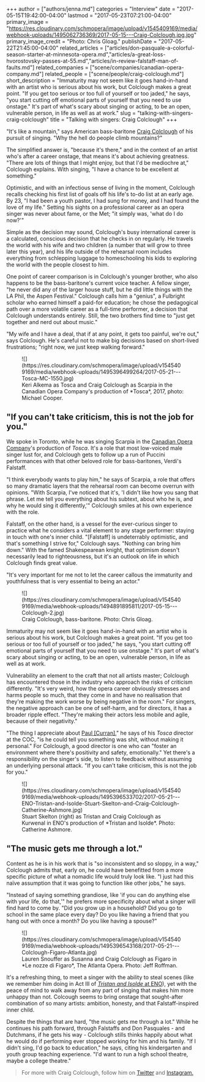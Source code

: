+++
author = ["authors/jenna.md"]
categories = "Interview"
date = "2017-05-15T19:42:00-04:00"
lastmod = "2017-05-23T07:21:00-04:00"
primary_image = "https://res.cloudinary.com/schmopera/image/upload/v1545409169/media/webhook-uploads/1495062736369/2017-05-15---Craig-Colclough.jpg.jpg"
primary_image_credit = "Photo: Chris Gloag."
publishDate = "2017-05-22T21:45:00-04:00"
related_articles = ["articles/don-pasquale-a-colorful-season-starter-at-minnesota-opera.md","articles/a-great-loss-hvorostovsky-passes-at-55.md","articles/in-review-falstaff-man-of-faults.md"]
related_companies = ["scene/companies/canadian-opera-company.md"]
related_people = ["scene/people/craig-colclough.md"]
short_description = "Immaturity may not seem like it goes hand-in-hand with an artist who is serious about his work, but Colclough makes a great point. &quot;If you get too serious or too full of yourself or too jaded,&quot; he says, &quot;you start cutting off emotional parts of yourself that you need to use onstage.&quot; It&#039;s part of what&#039;s scary about singing or acting, to be an open, vulnerable person, in life as well as at work."
slug = "talking-with-singers-craig-colclough"
title = "Talking with singers: Craig Colclough"
+++

"It's like a mountain," says American bass-baritone [Craig Colclough](/scene/people/craig-colclough/) of his pursuit of singing. "Why the hell do people climb mountains?"

The simplified answer is, "because it's there," and in the context of an artist who's after a career onstage, that means it's about achieving greatness. "There are lots of things that I might enjoy, but that I'd be mediochre at," Colclough explains. With singing, "I have a chance to be excellent at something."

Optimistic, and with an infectious sense of living in the moment, Colclough recalls checking his first list of goals off his life's to-do list at an early age. By 23, "I had been a youth pastor, I had sung for money, and I had found the love of my life." Setting his sights on a professional career as an opera singer was never about fame, or the Met; "it simply was, 'what do I do now?'"

Simple as the decision may sound, Colclough's busy international career is a calculated, conscious decision that he checks in on regularly. He travels the world with his wife and two children (a number that will grow to three later this year), and his life outside of the rehearsal room includes everything from schlepping luggage to homeschooling his kids to exploring the world with the people closest to him.

One point of career comparison is in Colclough's younger brother, who also happens to be the bass-baritone's current voice teacher. A fellow singer, "he never did any of the larger house stuff, but he did little things with the LA Phil, the Aspen Festival." Colclough calls him a "genius", a Fulbright scholar who earned himself a paid-for education; he chose the pedagogical path over a more volatile career as a full-time performer, a decision that Colclough understands entirely. Still, the two brothers find time to "just get together and nerd out about music."

"My wife and I have a deal, that if at any point, it gets too painful, we're out," says Colclough. He's careful not to make big decisions based on short-lived frustrations; "right now, we just keep walking forward."

<figure data-type="image">
![](https://res.cloudinary.com/schmopera/image/upload/v1545409169/media/webhook-uploads/1495396499264/2017-05-21---Tosca-MC-1550.jpg)
<figcaption>Keri Alkema as Tosca and Craig Colclough as Scarpia in the Canadian Opera Company's production of *Tosca*, 2017, photo: Michael Cooper.</figcaption>
</figure>

## "If you can't take criticism, this is not the job for you."

We spoke in Toronto, while he was singing Scarpia in the [Canadian Opera Company](/scene/companies/canadian-opera-company/)'s production of *Tosca*. It's a role that most low-voiced male singer lust for, and Colclough gets to follow up a run of Puccini performances with that other beloved role for bass-baritones, Verdi's Falstaff.

"I think everybody wants to play him," he says of Scarpia, a role that offers so many dramatic layers that the rehearsal room can become overrun with opinions. "With Scarpia, I've noticed that it's, 'I didn't like how you sang that phrase. Let me tell you everything about his subtext, about who he is, and why he would sing it differently,'" Colclough smiles at his own experience with the role.

Falstaff, on the other hand, is a vessel for the ever-curious singer to practice what he considers a vital element to any stage performer: staying in touch with one's inner child. "[Falstaff] is undeterrably optimistic, and that's something I strive for," Colclough says. "Nothing can bring him down." With the famed Shakespearean knight, that optimism doesn't necessarily lead to righteousness, but it's an outlook on life in which Colclough finds great value. 

"It's very important for me not to let the career callous the immaturity and youthfulness that is very essential to being an actor."

<figure data-type="image">
![](https://res.cloudinary.com/schmopera/image/upload/v1545409169/media/webhook-uploads/1494891895811/2017-05-15---Colclough-2.jpg)
<figcaption>Craig Colclough, bass-baritone. Photo: Chris Gloag.</figcaption>
</figure>

Immaturity may not seem like it goes hand-in-hand with an artist who is serious about his work, but Colclough makes a great point. "If you get too serious or too full of yourself or too jaded," he says, "you start cutting off emotional parts of yourself that you need to use onstage." It's part of what's scary about singing or acting, to be an open, vulnerable person, in life as well as at work.

Vulnerability an element to the craft that not all artists master; Colclough has encountered those in the industry who approach the risks of criticism differently. "It's very weird, how the opera career obviously stresses and harms people so much, that they come in and have no realisation that they're making the work worse by being negative in the room." For singers, the negative approach can be one of self-harm, and for directors, it has a broader ripple effect. "They're making their actors less mobile and agile, because of their negativity."

"The thing I appreciate about [Paul [Curran]](/talking-with-directors-paul-curran/)," he says of his *Tosca* director at the COC, "is he could tell you something was shit, without making it personal." For Colclough, a good director is one who can "foster an environment where there's positivity and safety, emotionally." Yet there's a responsibility on the singer's side, to listen to feedback without assuming an underlying personal attack. "If you can't take criticism, this is not the job for you."

<figure data-type="image">
![](https://res.cloudinary.com/schmopera/image/upload/v1545409169/media/webhook-uploads/1495396533702/2017-05-21---ENO-Tristan-and-Isolde-Stuart-Skelton-and-Craig-Colclough-Catherine-Ashmore.jpg)
<figcaption>Stuart Skelton (right) as Tristan and Craig Colclough as Kurwenal in ENO's production of *Tristan and Isolde*. Photo: Catherine Ashmore.</figcaption>
</figure>

## "The music gets me through a lot."

Content as he is in his work that is "so inconsistent and so sloppy, in a way," Colclough admits that, early on, he could have benefitted from a more specific picture of what a nomadic life would truly look like. "I just had this naïve assumption that it was going to function like other jobs," he says.

"Instead of saying something grandiose, like 'if you can do anything else with your life, do that,'" he prefers more specificity about what a singer will find hard to come by. "Did you grow up in a household? Did you go to school in the same place every day? Do you like having a friend that you hang out with once a month? Do you like having a spouse?" 

<figure data-type="image">
![](https://res.cloudinary.com/schmopera/image/upload/v1545409169/media/webhook-uploads/1495396543168/2017-05-21---Colclough-Figaro-Atlanta.jpg)
<figcaption>Lauren Snouffer as Susanna and Craig Colclough as Figaro in *Le nozze di Figaro*, The Atlanta Opera. Photo: Jeff Roffman.</figcaption>
</figure>

It's a refreshing thing, to meet a singer with the ability to steal scenes (like we remember him doing in Act III of [*Tristan and Isolde* at ENO](/in-review-tristan-and-isolde-at-eno/)), yet with the peace of mind to walk away from any part of singing that makes him more unhappy than not. Colcough seems to bring onstage that sought-after combination of so many artists: ambition, honesty, and that Falstaff-inspired inner child.

Despite the things that are hard, "the music gets me through a lot." While he continues his path forward, through Falstaffs and Don Pasquales - and Dutchmans, if he gets his way - Colclough stills thinks happily about what he would do if performing ever stopped working for him and his family. "If I didn't sing, I'd go back to education," he says, citing his kindergarten and youth group teaching experience. "I'd want to run a high school theatre, maybe a college theatre."

>For more with Craig Colclough, follow him on [Twitter](https://twitter.com/colclough_craig) and [Instagram.](https://www.instagram.com/colcloughopera/)
